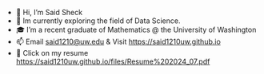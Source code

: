 - 👋 Hi, I’m Said Sheck
- 🌱 Im currently exploring the field of Data Science. 
- 🎓 I’m a recent graduate of Mathematics @ the University of Washington
- 📫 Email said1210@uw.edu &  Visit https://said1210uw.github.io
- 📝 Click on my resume https://said1210uw.github.io/files/Resume%202024_07.pdf

<!---
said1210UW/said1210UW is a ✨ special ✨ repository because its `README.md` (this file) appears on your GitHub profile.
You can click the Preview link to take a look at your changes.
--->
